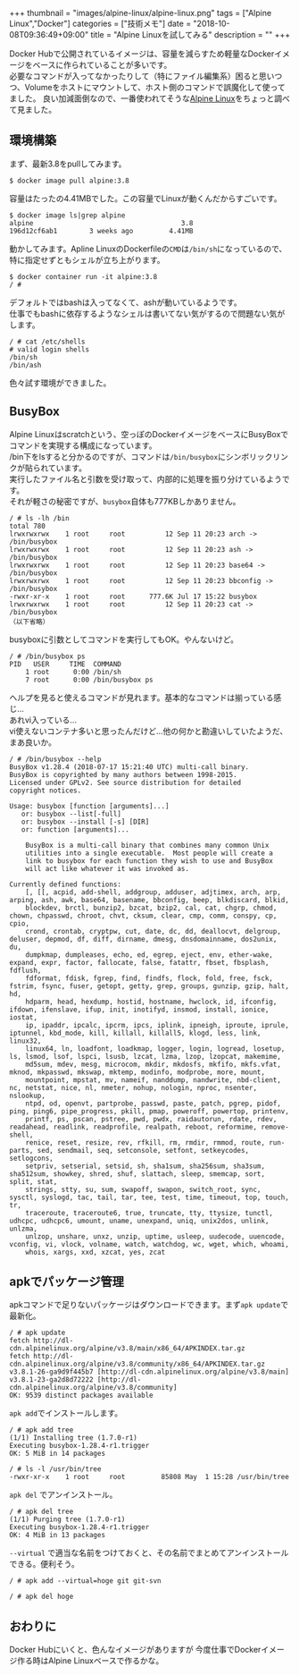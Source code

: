 +++
thumbnail = "images/alpine-linux/alpine-linux.png"
tags = ["Alpine Linux","Docker"]
categories = ["技術メモ"]
date = "2018-10-08T09:36:49+09:00"
title = "Alpine Linuxを試してみる"
description = ""
+++

Docker Hubで公開されているイメージは、容量を減らすため軽量なDockerイメージをベースに作られていることが多いです。  
必要なコマンドが入ってなかったりして（特にファイル編集系）困ると思いつつ、Volumeをホストにマウントして、ホスト側のコマンドで誤魔化して使ってました。 
良い加減面倒なので、一番使われてそうな[Alpine Linux](https://alpinelinux.org/)をちょっと調べて見ました。

## 環境構築

まず、最新3.8をpullしてみます。

```
$ docker image pull alpine:3.8
```

容量はたったの4.41MBでした。この容量でLinuxが動くんだからすごいです。

```
$ docker image ls|grep alpine
alpine                                     3.8                 196d12cf6ab1        3 weeks ago         4.41MB
```

動かしてみます。Apline LinuxのDockerfileの`CMD`は`/bin/sh`になっているので、特に指定せずともシェルが立ち上がります。

```
$ docker container run -it alpine:3.8
/ #
```

デフォルトではbashは入ってなくて、ashが動いているようです。  
仕事でもbashに依存するようなシェルは書いてない気がするので問題ない気がします。

```
/ # cat /etc/shells
# valid login shells
/bin/sh
/bin/ash
```

色々試す環境ができました。

## BusyBox

Alpine Linuxはscratchという、空っぽのDockerイメージをベースにBusyBoxでコマンドを実現する構成になっています。  
/bin下をlsすると分かるのですが、コマンドは`/bin/busybox`にシンボリックリンクが貼られています。  
実行したファイル名と引数を受け取って、内部的に処理を振り分けているようです。  
それが軽さの秘密ですが、`busybox`自体も777KBしかありません。

```
/ # ls -lh /bin
total 780
lrwxrwxrwx    1 root     root          12 Sep 11 20:23 arch -> /bin/busybox
lrwxrwxrwx    1 root     root          12 Sep 11 20:23 ash -> /bin/busybox
lrwxrwxrwx    1 root     root          12 Sep 11 20:23 base64 -> /bin/busybox
lrwxrwxrwx    1 root     root          12 Sep 11 20:23 bbconfig -> /bin/busybox
-rwxr-xr-x    1 root     root      777.6K Jul 17 15:22 busybox
lrwxrwxrwx    1 root     root          12 Sep 11 20:23 cat -> /bin/busybox
（以下省略）
```

busyboxに引数としてコマンドを実行してもOK。やんないけど。

```
/ # /bin/busybox ps
PID   USER     TIME  COMMAND
    1 root      0:00 /bin/sh
    7 root      0:00 /bin/busybox ps
```

ヘルプを見ると使えるコマンドが見れます。基本的なコマンドは揃っている感じ...  
あれvi入っている...  
vi使えないコンテナ多いと思ったんだけど...他の何かと勘違いしていたようだ、まあ良いか。

```
/ # /bin/busybox --help
BusyBox v1.28.4 (2018-07-17 15:21:40 UTC) multi-call binary.
BusyBox is copyrighted by many authors between 1998-2015.
Licensed under GPLv2. See source distribution for detailed
copyright notices.

Usage: busybox [function [arguments]...]
   or: busybox --list[-full]
   or: busybox --install [-s] [DIR]
   or: function [arguments]...

	BusyBox is a multi-call binary that combines many common Unix
	utilities into a single executable.  Most people will create a
	link to busybox for each function they wish to use and BusyBox
	will act like whatever it was invoked as.

Currently defined functions:
	[, [[, acpid, add-shell, addgroup, adduser, adjtimex, arch, arp, arping, ash, awk, base64, basename, bbconfig, beep, blkdiscard, blkid,
	blockdev, brctl, bunzip2, bzcat, bzip2, cal, cat, chgrp, chmod, chown, chpasswd, chroot, chvt, cksum, clear, cmp, comm, conspy, cp, cpio,
	crond, crontab, cryptpw, cut, date, dc, dd, deallocvt, delgroup, deluser, depmod, df, diff, dirname, dmesg, dnsdomainname, dos2unix, du,
	dumpkmap, dumpleases, echo, ed, egrep, eject, env, ether-wake, expand, expr, factor, fallocate, false, fatattr, fbset, fbsplash, fdflush,
	fdformat, fdisk, fgrep, find, findfs, flock, fold, free, fsck, fstrim, fsync, fuser, getopt, getty, grep, groups, gunzip, gzip, halt, hd,
	hdparm, head, hexdump, hostid, hostname, hwclock, id, ifconfig, ifdown, ifenslave, ifup, init, inotifyd, insmod, install, ionice, iostat,
	ip, ipaddr, ipcalc, ipcrm, ipcs, iplink, ipneigh, iproute, iprule, iptunnel, kbd_mode, kill, killall, killall5, klogd, less, link, linux32,
	linux64, ln, loadfont, loadkmap, logger, login, logread, losetup, ls, lsmod, lsof, lspci, lsusb, lzcat, lzma, lzop, lzopcat, makemime,
	md5sum, mdev, mesg, microcom, mkdir, mkdosfs, mkfifo, mkfs.vfat, mknod, mkpasswd, mkswap, mktemp, modinfo, modprobe, more, mount,
	mountpoint, mpstat, mv, nameif, nanddump, nandwrite, nbd-client, nc, netstat, nice, nl, nmeter, nohup, nologin, nproc, nsenter, nslookup,
	ntpd, od, openvt, partprobe, passwd, paste, patch, pgrep, pidof, ping, ping6, pipe_progress, pkill, pmap, poweroff, powertop, printenv,
	printf, ps, pscan, pstree, pwd, pwdx, raidautorun, rdate, rdev, readahead, readlink, readprofile, realpath, reboot, reformime, remove-shell,
	renice, reset, resize, rev, rfkill, rm, rmdir, rmmod, route, run-parts, sed, sendmail, seq, setconsole, setfont, setkeycodes, setlogcons,
	setpriv, setserial, setsid, sh, sha1sum, sha256sum, sha3sum, sha512sum, showkey, shred, shuf, slattach, sleep, smemcap, sort, split, stat,
	strings, stty, su, sum, swapoff, swapon, switch_root, sync, sysctl, syslogd, tac, tail, tar, tee, test, time, timeout, top, touch, tr,
	traceroute, traceroute6, true, truncate, tty, ttysize, tunctl, udhcpc, udhcpc6, umount, uname, unexpand, uniq, unix2dos, unlink, unlzma,
	unlzop, unshare, unxz, unzip, uptime, usleep, uudecode, uuencode, vconfig, vi, vlock, volname, watch, watchdog, wc, wget, which, whoami,
	whois, xargs, xxd, xzcat, yes, zcat
```

## apkでパッケージ管理

apkコマンドで足りないパッケージはダウンロードできます。まず`apk update`で最新化。

```
/ # apk update
fetch http://dl-cdn.alpinelinux.org/alpine/v3.8/main/x86_64/APKINDEX.tar.gz
fetch http://dl-cdn.alpinelinux.org/alpine/v3.8/community/x86_64/APKINDEX.tar.gz
v3.8.1-26-ga9d9f445b7 [http://dl-cdn.alpinelinux.org/alpine/v3.8/main]
v3.8.1-23-ga2d8d72222 [http://dl-cdn.alpinelinux.org/alpine/v3.8/community]
OK: 9539 distinct packages available
```

`apk add`でインストールします。

```
/ # apk add tree
(1/1) Installing tree (1.7.0-r1)
Executing busybox-1.28.4-r1.trigger
OK: 5 MiB in 14 packages

/ # ls -l /usr/bin/tree
-rwxr-xr-x    1 root     root         85808 May  1 15:28 /usr/bin/tree
```

`apk del` でアンインストール。

```
/ # apk del tree
(1/1) Purging tree (1.7.0-r1)
Executing busybox-1.28.4-r1.trigger
OK: 4 MiB in 13 packages
```

`--virtual` で適当な名前をつけておくと、その名前でまとめてアンインストールできる。便利そう。

```
/ # apk add --virtual=hoge git git-svn

/ # apk del hoge
```

## おわりに

Docker Hubにいくと、色んなイメージがありますが
今度仕事でDockerイメージ作る時はAlpine Linuxベースで作るかな。


